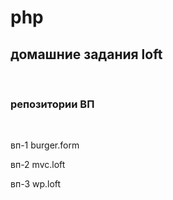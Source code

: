 # php
<h2>домашние задания loft</h2>
</br>
<h3>репозитории ВП</h3>
</br>
<p>вп-1 burger.form</p>
<p>вп-2 mvc.loft</p>
<p>вп-3 wp.loft</p>

